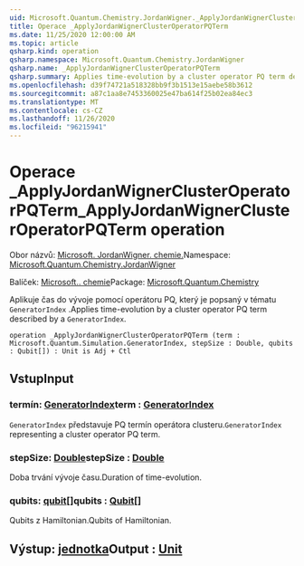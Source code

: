 ```yaml
---
uid: Microsoft.Quantum.Chemistry.JordanWigner._ApplyJordanWignerClusterOperatorPQTerm
title: Operace _ApplyJordanWignerClusterOperatorPQTerm
ms.date: 11/25/2020 12:00:00 AM
ms.topic: article
qsharp.kind: operation
qsharp.namespace: Microsoft.Quantum.Chemistry.JordanWigner
qsharp.name: _ApplyJordanWignerClusterOperatorPQTerm
qsharp.summary: Applies time-evolution by a cluster operator PQ term described by a `GeneratorIndex`.
ms.openlocfilehash: d39f74721a518328bb9f3b1513e15aebe58b3612
ms.sourcegitcommit: a87c1aa8e7453360025e47ba614f25b02ea84ec3
ms.translationtype: MT
ms.contentlocale: cs-CZ
ms.lasthandoff: 11/26/2020
ms.locfileid: "96215941"
---
```

# <a name="_applyjordanwignerclusteroperatorpqterm-operation"></a><span data-ttu-id="c0ed6-102">Operace _ApplyJordanWignerClusterOperatorPQTerm</span><span class="sxs-lookup"><span data-stu-id="c0ed6-102">_ApplyJordanWignerClusterOperatorPQTerm operation</span></span>

<span data-ttu-id="c0ed6-103">Obor názvů: [Microsoft. JordanWigner. chemie.](xref:Microsoft.Quantum.Chemistry.JordanWigner)</span><span class="sxs-lookup"><span data-stu-id="c0ed6-103">Namespace: [Microsoft.Quantum.Chemistry.JordanWigner](xref:Microsoft.Quantum.Chemistry.JordanWigner)</span></span>

<span data-ttu-id="c0ed6-104">Balíček: [Microsoft.. chemie](https://nuget.org/packages/Microsoft.Quantum.Chemistry)</span><span class="sxs-lookup"><span data-stu-id="c0ed6-104">Package: [Microsoft.Quantum.Chemistry](https://nuget.org/packages/Microsoft.Quantum.Chemistry)</span></span>


<span data-ttu-id="c0ed6-105">Aplikuje čas do vývoje pomocí operátoru PQ, který je popsaný v tématu `GeneratorIndex` .</span><span class="sxs-lookup"><span data-stu-id="c0ed6-105">Applies time-evolution by a cluster operator PQ term described by a `GeneratorIndex`.</span></span>

```qsharp
operation _ApplyJordanWignerClusterOperatorPQTerm (term : Microsoft.Quantum.Simulation.GeneratorIndex, stepSize : Double, qubits : Qubit[]) : Unit is Adj + Ctl
```


## <a name="input"></a><span data-ttu-id="c0ed6-106">Vstup</span><span class="sxs-lookup"><span data-stu-id="c0ed6-106">Input</span></span>

### <a name="term--generatorindex"></a><span data-ttu-id="c0ed6-107">termín: [GeneratorIndex](xref:Microsoft.Quantum.Simulation.GeneratorIndex)</span><span class="sxs-lookup"><span data-stu-id="c0ed6-107">term : [GeneratorIndex](xref:Microsoft.Quantum.Simulation.GeneratorIndex)</span></span>

<span data-ttu-id="c0ed6-108">`GeneratorIndex` představuje PQ termín operátora clusteru.</span><span class="sxs-lookup"><span data-stu-id="c0ed6-108">`GeneratorIndex` representing a cluster operator PQ term.</span></span>


### <a name="stepsize--double"></a><span data-ttu-id="c0ed6-109">stepSize: [Double](xref:microsoft.quantum.lang-ref.double)</span><span class="sxs-lookup"><span data-stu-id="c0ed6-109">stepSize : [Double](xref:microsoft.quantum.lang-ref.double)</span></span>

<span data-ttu-id="c0ed6-110">Doba trvání vývoje času.</span><span class="sxs-lookup"><span data-stu-id="c0ed6-110">Duration of time-evolution.</span></span>


### <a name="qubits--qubit"></a><span data-ttu-id="c0ed6-111">qubits: [qubit](xref:microsoft.quantum.lang-ref.qubit)[]</span><span class="sxs-lookup"><span data-stu-id="c0ed6-111">qubits : [Qubit](xref:microsoft.quantum.lang-ref.qubit)[]</span></span>

<span data-ttu-id="c0ed6-112">Qubits z Hamiltonian.</span><span class="sxs-lookup"><span data-stu-id="c0ed6-112">Qubits of Hamiltonian.</span></span>



## <a name="output--unit"></a><span data-ttu-id="c0ed6-113">Výstup: [jednotka](xref:microsoft.quantum.lang-ref.unit)</span><span class="sxs-lookup"><span data-stu-id="c0ed6-113">Output : [Unit](xref:microsoft.quantum.lang-ref.unit)</span></span>

